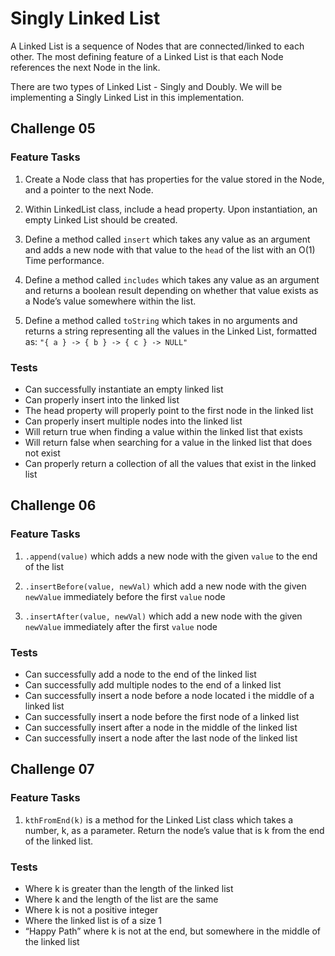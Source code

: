 # Singly Linked List

A Linked List is a sequence of Nodes that are connected/linked to each other. The most defining feature of a Linked List is that each Node references the next Node in the link.

There are two types of Linked List - Singly and Doubly. We will be implementing a Singly Linked List in this implementation.


## Challenge 05


### Feature Tasks

1. Create a Node class that has properties for the value stored in the Node, and a pointer to the next Node.

2. Within LinkedList class, include a head property. Upon instantiation, an empty Linked List should be created.

3. Define a method called `insert` which takes any value as an argument and adds a new node with that value to the `head` of the list with an O(1) Time performance.

4. Define a method called `includes` which takes any value as an argument and returns a boolean result depending on whether that value exists as a Node’s value somewhere within the list.

5. Define a method called `toString` which takes in no arguments and returns a string representing all the values in the Linked List, formatted as:
`"{ a } -> { b } -> { c } -> NULL"`

### Tests

- Can successfully instantiate an empty linked list
- Can properly insert into the linked list
- The head property will properly point to the first node in the linked list
- Can properly insert multiple nodes into the linked list
- Will return true when finding a value within the linked list that exists
- Will return false when searching for a value in the linked list that does not exist
- Can properly return a collection of all the values that exist in the linked list


## Challenge 06

### Feature Tasks

1. `.append(value)` which adds a new node with the given `value` to the end of the list

2. `.insertBefore(value, newVal)` which add a new node with the given `newValue` immediately before the first `value` node

3. `.insertAfter(value, newVal)` which add a new node with the given `newValue` immediately after the first `value` node

### Tests

- Can successfully add a node to the end of the linked list
- Can successfully add multiple nodes to the end of a linked list
- Can successfully insert a node before a node located i the middle of a linked list
- Can successfully insert a node before the first node of a linked list
- Can successfully insert after a node in the middle of the linked list
- Can successfully insert a node after the last node of the linked list


## Challenge 07

### Feature Tasks

1. `kthFromEnd(k)` is a method for the Linked List class which takes a number, k, as a parameter. Return the node’s value that is k from the end of the linked list. 


### Tests

- Where k is greater than the length of the linked list
- Where k and the length of the list are the same
- Where k is not a positive integer
- Where the linked list is of a size 1
- “Happy Path” where k is not at the end, but somewhere in the middle of the linked list